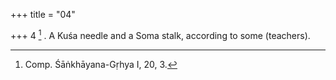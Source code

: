 +++
title = "04"

+++
4 [^2] . A Kuśa needle and a Soma stalk, according to some (teachers).


[^2]:  Comp. Śāṅkhāyana-Gṛhya I, 20, 3.

